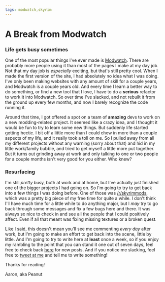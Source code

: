 ```yaml
---
tags: modwatch,skyrim
---
```


# A Break from Modwatch
### Life gets busy sometimes

One of the most popular things I've ever made is [Modwatch](http://modwat.ch). There are probably more people using it than most of the pages I make at my day job. Not that my day job is *especially* exciting, but that's still pretty cool. When I made the first version of the site, I had absolutely no idea what I was doing. I've only been making websites with any amount of skill for a couple years, and Modwatch is a couple years old. And every time I learn a better way to do something, or find a new tool that I love, I have to do a **serious** refactor to work it into Modwatch. So over time I've slacked, and not rebuilt it from the ground up every few months, and now I barely recognize the code running it.

Around that time, I got offered a spot on a team of **amazing** devs to work on a new modding-related project. It seemed like a crazy idea, and I thought it would be fun to try to learn some new things. But suddenly life started getting hectic. I bit off a little more than I could chew in more than a couple aspects of my life, and it really took a toll on me. So I pulled away from all my different projects without any warning (sorry about that) and hid in my little work/family bubble, and tried to get myself a little more put together. But it turns out grinding away at work and only talking to one or two people for a couple months isn't very good for you either. Who knew?

### Resurfacing

I'm still *pretty* busy, both at work and at home, but I've actually just finished one of the bigger projects I had going on. So I'm going to try to get back into a few things I was doing before. One of those was [/r/skyrimmods](https://www.reddit.com/r/skyrimmods), which was a pretty big piece of my free time for quite a while. I don't think I'll have much time for a little while to do anything major, but I *may* try to go back through some messages and fix a few bugs here and there. It was always so nice to check in and see all the people that I could positively affect. Even if all that meant was fixing missing textures or a broken quest.

Like I said, this doesn't mean you'll see me commenting *every day* after work, but I'm going to make an effort to get back into the scene, little by little. And I'm going to try to write here at **least** once a week, so if you enjoy my rambling to the point that you can stand it one out of seven days, feel free to check back [here](/#/posts) for new posts. And if you notice me slacking, feel free to [tweet at me](https://twitter.com/ansballard) and tell me to write something!

Thanks for reading!

Aaron, aka Peanut
